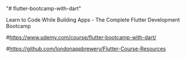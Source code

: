"# flutter-bootcamp-with-dart"

Learn to Code While Building Apps - The Complete Flutter Development Bootcamp


#https://www.udemy.com/course/flutter-bootcamp-with-dart/


#https://github.com/londonappbrewery/Flutter-Course-Resources